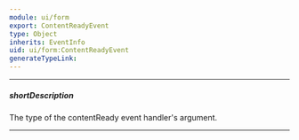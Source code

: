 ```yaml
---
module: ui/form
export: ContentReadyEvent
type: Object
inherits: EventInfo
uid: ui/form:ContentReadyEvent
generateTypeLink: 
---
```

---
##### shortDescription
The type of the contentReady event handler's argument.

---
<!-- Description goes here -->
